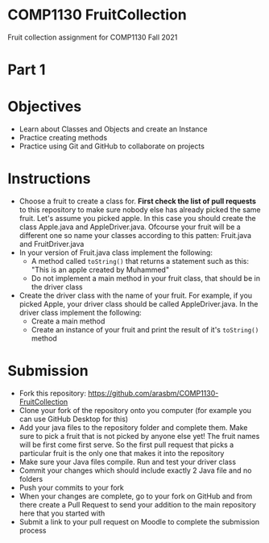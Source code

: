 # COMP1130 FruitCollection
Fruit collection assignment for COMP1130 Fall 2021

# Part 1

# Objectives
* Learn about Classes and Objects and create an Instance
* Practice creating methods
* Practice using Git and GitHub to collaborate on projects

# Instructions

* Choose a fruit to create a class for. **First check the list of pull requests** to this repository to make sure nobody else has already picked the same fruit. Let's assume you picked apple. In this case you should create the class Apple.java and AppleDriver.java. Ofcourse your fruit will be a different one so name your classes according to this patten: Fruit.java and FruitDriver.java
* In your version of Fruit.java class implement the following:
  * A method called `toString()` that returns a statement such as this: "This is an apple created by Muhammed"
  * Do not implement a main method in your fruit class, that should be in the driver class
* Create the driver class with the name of your fruit. For example, if you picked Apple, your driver class should be called AppleDriver.java. In the driver class implement the following:
  * Create a main method
  * Create an instance of your fruit and print the result of it's `toString()` method
  
# Submission

* Fork this repository: https://github.com/arasbm/COMP1130-FruitCollection
* Clone your fork of the repository onto you computer (for example you can use GitHub Desktop for this)
* Add your java files to the repository folder and complete them. Make sure to pick a fruit that is not picked by anyone else yet! The fruit names will be first come first serve. So the first pull request that picks a particular fruit is the only one that makes it into the repository
* Make sure your Java files compile. Run and test your driver class
* Commit your changes which should include exactly 2 Java file and no folders
* Push your commits to your fork
* When your changes are complete, go to your fork on GitHub and from there create a Pull Request to send your addition to the main repository here that you
started with
* Submit a link to your pull request on Moodle to complete the submission process
